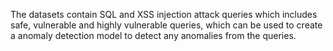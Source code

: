 The datasets contain SQL and XSS injection attack queries which includes safe, vulnerable and highly vulnerable queries, which can be used to create a anomaly detection model to detect any anomalies from the queries.
